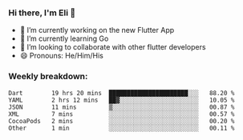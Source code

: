 ### Hi there, I'm Eli 👋
- 🔭 I’m currently working on the new Flutter App
- 🌱 I’m currently learning Go
- 🦄 I’m looking to collaborate with other flutter developers
- 😄 Pronouns: He/Him/His

### Weekly breakdown:
<!--START_SECTION:waka-->

```text
Dart        19 hrs 20 mins  ██████████████████████░░░   88.20 %
YAML        2 hrs 12 mins   ██▓░░░░░░░░░░░░░░░░░░░░░░   10.05 %
JSON        11 mins         ▒░░░░░░░░░░░░░░░░░░░░░░░░   00.87 %
XML         7 mins          ░░░░░░░░░░░░░░░░░░░░░░░░░   00.57 %
CocoaPods   2 mins          ░░░░░░░░░░░░░░░░░░░░░░░░░   00.20 %
Other       1 min           ░░░░░░░░░░░░░░░░░░░░░░░░░   00.11 %
```

<!--END_SECTION:waka-->

